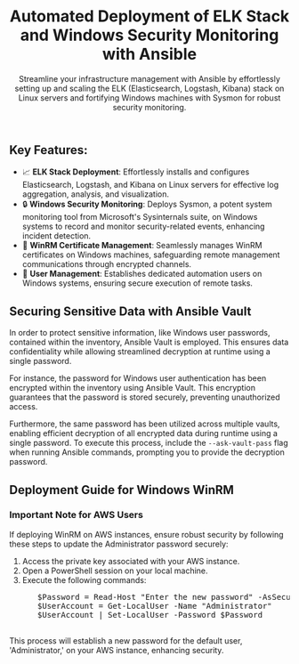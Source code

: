   <title>🚀 Single-node ELK Stack Deployment and Windows Agent Setup Driven by Ansible Automation 🛡️</title>
</head>
<body>
  <header>
    <h1>Automated Deployment of ELK Stack and Windows Security Monitoring with Ansible</h1>
    <p>
      Streamline your infrastructure management with Ansible by effortlessly setting up and scaling the ELK (Elasticsearch, Logstash, Kibana) stack on Linux servers and fortifying Windows machines with Sysmon for robust security monitoring.
    </p>
  </header>
  <section>
    <h2>Key Features:</h2>
    <ul>
      <li>📈 <strong>ELK Stack Deployment</strong>: Effortlessly installs and configures Elasticsearch, Logstash, and Kibana on Linux servers for effective log aggregation, analysis, and visualization.</li>
      <li>🔒 <strong>Windows Security Monitoring</strong>: Deploys Sysmon, a potent system monitoring tool from Microsoft's Sysinternals suite, on Windows systems to record and monitor security-related events, enhancing incident detection.</li>
      <li>🔐 <strong>WinRM Certificate Management</strong>: Seamlessly manages WinRM certificates on Windows machines, safeguarding remote management communications through encrypted channels.</li>
      <li>👤 <strong>User Management</strong>: Establishes dedicated automation users on Windows systems, ensuring secure execution of remote tasks.</li>
    </ul>
  </section>
  <section>
    <h2>Securing Sensitive Data with Ansible Vault</h2>
    <p>
      In order to protect sensitive information, like Windows user passwords, contained within the inventory, Ansible Vault is employed. This ensures data confidentiality while allowing streamlined decryption at runtime using a single password.
    </p>
    <p>
      For instance, the password for Windows user authentication has been encrypted within the inventory using Ansible Vault. This encryption guarantees that the password is stored securely, preventing unauthorized access.
    </p>
    <p>
      Furthermore, the same password has been utilized across multiple vaults, enabling efficient decryption of all encrypted data during runtime using a single password. To execute this process, include the <code>--ask-vault-pass</code> flag when running Ansible commands, prompting you to provide the decryption password.
    </p>
  </section>
  <section>
    <h2>Deployment Guide for Windows WinRM</h2>
    <h3>Important Note for AWS Users</h3>
    <p>
      If deploying WinRM on AWS instances, ensure robust security by following these steps to update the Administrator password securely:
    </p>
    <ol>
      <li>Access the private key associated with your AWS instance.</li>
      <li>Open a PowerShell session on your local machine.</li>
      <li>Execute the following commands:</li>
    </ol>
    <pre>
      $Password = Read-Host "Enter the new password" -AsSecureString
      $UserAccount = Get-LocalUser -Name "Administrator"
      $UserAccount | Set-LocalUser -Password $Password
    </pre>
    <p>
      This process will establish a new password for the default user, 'Administrator,' on your AWS instance, enhancing security.
    </p>
